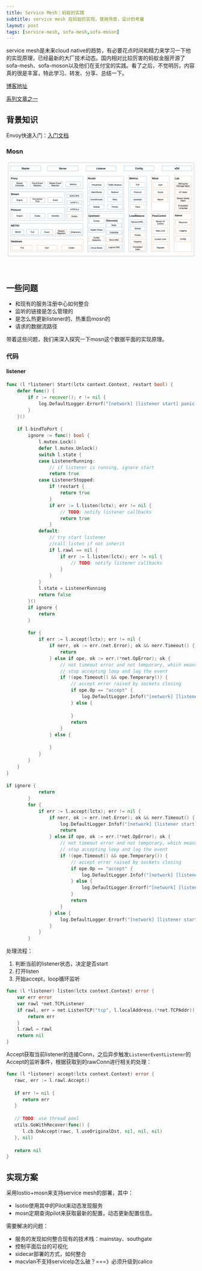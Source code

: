 ```yaml
---
title: Service Mesh：蚂蚁的实践
subtitle: service mesh 在蚂蚁的实现，使用场景，设计的考量
layout: post
tags: [service-mesh, sofa-mesh,sofa-moson]
---
```


service mesh是未来cloud native的趋势，有必要花点时间和精力来学习一下他的实现原理，已经最新的大厂技术动态。国内相对比较厉害的蚂蚁金服开源了sofa-mesh、sofa-moson以及他们在支付宝的实践。看了之后，不觉明厉。内容真的很是丰富，特此学习、转发、分享、总结一下。

[博客地址](https://www.sofastack.tech/blog/)

[系列文章之一](https://www.sofastack.tech/blog/service-mesh-practice-in-production-at-ant-financial-part5-gateway/)



## 背景知识

Envoy快速入门：[入门文档](https://www.servicemesher.com/envoy/)











### Mosn

![](../img/mosn-modules-arch.jpg)

​	





## 一些问题

- 和现有的服务注册中心如何整合
- 监听的链接是怎么管理的
- 是怎么热更新listener的、热重启mosn的
- 请求的数据流路径



带着这些问题，我们来深入探究一下mosn这个数据平面的实现原理。







### 代码

#### listener

```go
func (l *listener) Start(lctx context.Context, restart bool) {
	defer func() {
		if r := recover(); r != nil {
			log.DefaultLogger.Errorf("[network] [listener start] panic %v\n%s", r, string(debug.Stack()))
		}
	}()

	if l.bindToPort {
		ignore := func() bool {
			l.mutex.Lock()
			defer l.mutex.Unlock()
			switch l.state {
			case ListenerRunning:
				// if listener is running, ignore start
				return true
			case ListenerStopped:
				if !restart {
					return true
				}
				if err := l.listen(lctx); err != nil {
					// TODO: notify listener callbacks
					return true
				}
			default:
				// try start listener
				//call listen if not inherit
				if l.rawl == nil {
					if err := l.listen(lctx); err != nil {
						// TODO: notify listener callbacks
					}
				}
			}
			l.state = ListenerRunning
			return false
		}()
		if ignore {
			return
		}

		for {
			if err := l.accept(lctx); err != nil {
				if nerr, ok := err.(net.Error); ok && nerr.Timeout() {
					return
				} else if ope, ok := err.(*net.OpError); ok {
					// not timeout error and not temporary, which means the error is non-recoverable
					// stop accepting loop and log the event
					if !(ope.Timeout() && ope.Temporary()) {
						// accept error raised by sockets closing
						if ope.Op == "accept" {
							log.DefaultLogger.Infof("[network] [listener start] [accept] listener %s %s closed", l.name, l.Addr())
						} else {
			
						}
						return
					}
				} else {
				
				}
			}
		}
	}
}

if ignore {
			return
		}
		for {
			if err := l.accept(lctx); err != nil {
				if nerr, ok := err.(net.Error); ok && nerr.Timeout() {
					log.DefaultLogger.Infof("[network] [listener start] [accept] listener %s stop accepting connections by deadline", l.name)
					return
				} else if ope, ok := err.(*net.OpError); ok {
					// not timeout error and not temporary, which means the error is non-recoverable
					// stop accepting loop and log the event
					if !(ope.Timeout() && ope.Temporary()) {
						// accept error raised by sockets closing
						if ope.Op == "accept" {
							log.DefaultLogger.Infof("[network] [listener start] [accept] listener %s %s closed", l.name, l.Addr())
						} else {
							log.DefaultLogger.Errorf("[network] [listener start] [accept] listener %s occurs non-recoverable error, stop listening and accepting:%s", l.name, err.Error())
						}
						return
					}
				} else {
					log.DefaultLogger.Errorf("[network] [listener start] [accept] listener %s occurs unknown error while accepting:%s", l.name, err.Error())
				}
			}
		}
```



处理流程：

1. 判断当前的listener状态，决定是否start
2. 打开listen
3. 开始accept，loop循环监听

```go
func (l *listener) listen(lctx context.Context) error {
	var err error
	var rawl *net.TCPListener
	if rawl, err = net.ListenTCP("tcp", l.localAddress.(*net.TCPAddr)); err != nil {
		return err
	}
	l.rawl = rawl
	return nil
}
```



Accept获取当前listener的连接Conn，之后异步触发`ListenerEventListener`的Accept的监听事件，根据获取到的rawConn进行相关的处理：

```go
func (l *listener) accept(lctx context.Context) error {
   rawc, err := l.rawl.Accept()

   if err != nil {
      return err
   }

   // TODO: use thread pool
   utils.GoWithRecover(func() {
      l.cb.OnAccept(rawc, l.useOriginalDst, nil, nil, nil)
   }, nil)

   return nil
}
```





## 实现方案

采用Iostio+mosn来支持service mesh的部署，其中：

- Isotio使用其中的Pilot来动态发现服务
- mosn定期查询pilot来获取最新的配置，动态更新配置信息。



需要解决的问题：

- 服务的发现如何整合现有的技术栈：mainstay、southgate
- 控制平面后台的可视化
- sidecar部署的方式，如何整合
- macvlan不支持serviceIp怎么破？===》必须升级到calico







